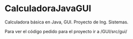 # CalculadoraJavaGUI
Calculadora básica en Java, GUI. Proyecto de Ing. Sistemas.

Para ver el código pedido para el proyecto ir a /GUI/src/gui/
